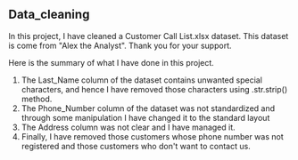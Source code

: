 ## Data_cleaning
In this project, I have cleaned a Customer Call  List.xlsx dataset. This dataset is come from "Alex the Analyst". Thank you for your support.

Here is the summary of what I have done in this project.
1. The Last_Name column of the dataset contains unwanted special characters, and hence I have removed those characters using .str.strip() method.
2. The Phone_Number column of the dataset was not standardized and through some manipulation I have changed it to the standard layout
3. The Address column was not clear and I have managed it.
4. Finally, I have removed those customers whose phone number was not registered and those customers who don't want to contact us.
